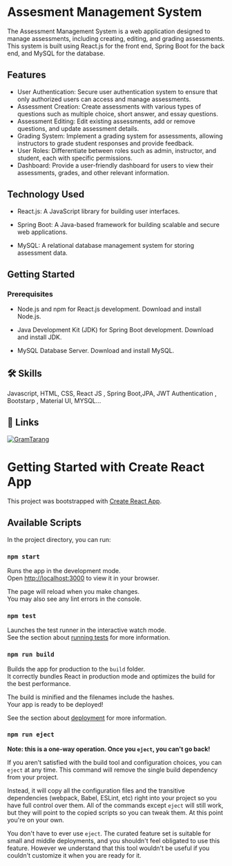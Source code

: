 
# Assesment Management System

The Assessment Management System is a web application designed to manage assessments, including creating, editing, and grading assessments. This system is built using React.js for the front end, Spring Boot for the back end, and MySQL for the database.


## Features

- User Authentication: Secure user authentication system to ensure that only authorized users can access and manage assessments.
- Assessment Creation: Create assessments with various types of questions such as multiple choice, short answer, and essay questions.
- Assessment Editing: Edit existing assessments, add or remove questions, and update assessment details.
- Grading System: Implement a grading system for assessments, allowing instructors to grade student responses and provide feedback.
- User Roles: Differentiate between roles such as admin, instructor, and student, each with specific permissions.
- Dashboard: Provide a user-friendly dashboard for users to view their assessments, grades, and other relevant information.


## Technology Used

- React.js: A JavaScript library for building user interfaces.

- Spring Boot: A Java-based framework for building scalable and secure web applications.

- MySQL: A relational database management system for storing assessment data.
## Getting Started
###  Prerequisites
- Node.js and npm for React.js development. Download and install Node.js.

- Java Development Kit (JDK) for Spring Boot development. Download and install JDK.

- MySQL Database Server. Download and install MySQL.

## 🛠 Skills
Javascript, HTML, CSS, React JS , Spring Boot,JPA, JWT Authentication ,  Bootstarp , Material UI, MYSQL...


## 🔗 Links
[![GramTarang]("")](https://github.com/kirttiraj/GramTarang.git)


# Getting Started with Create React App

This project was bootstrapped with [Create React App](https://github.com/facebook/create-react-app).

## Available Scripts

In the project directory, you can run:

### `npm start`

Runs the app in the development mode.\
Open [http://localhost:3000](http://localhost:3000) to view it in your browser.

The page will reload when you make changes.\
You may also see any lint errors in the console.

### `npm test`

Launches the test runner in the interactive watch mode.\
See the section about [running tests](https://facebook.github.io/create-react-app/docs/running-tests) for more information.

### `npm run build`

Builds the app for production to the `build` folder.\
It correctly bundles React in production mode and optimizes the build for the best performance.

The build is minified and the filenames include the hashes.\
Your app is ready to be deployed!

See the section about [deployment](https://facebook.github.io/create-react-app/docs/deployment) for more information.

### `npm run eject`

**Note: this is a one-way operation. Once you `eject`, you can't go back!**

If you aren't satisfied with the build tool and configuration choices, you can `eject` at any time. This command will remove the single build dependency from your project.

Instead, it will copy all the configuration files and the transitive dependencies (webpack, Babel, ESLint, etc) right into your project so you have full control over them. All of the commands except `eject` will still work, but they will point to the copied scripts so you can tweak them. At this point you're on your own.

You don't have to ever use `eject`. The curated feature set is suitable for small and middle deployments, and you shouldn't feel obligated to use this feature. However we understand that this tool wouldn't be useful if you couldn't customize it when you are ready for it.
